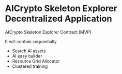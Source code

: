 # AICrypto Skeleton Explorer Decentralized Application
AICrypto Skeleton Explorer Contract (MVP)

It will contain sequentially
- Search AI assets
- AI easy builder
- Resource Grid Allocator
- Clustered training
